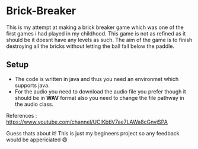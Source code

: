 # Brick-Breaker
This is my attempt at making a brick breaker game which was one of the first games i had played in my childhood. This game is not as refined as it should be it doesnt have any levels as such. The aim of the game is to finish destroying all the bricks without letting the ball fall below the paddle. 

## Setup
- The code is written in java and thus you need an environmet which supports java.
- For the audio you need to download the audio file you prefer though it should be in **WAV** format also you need to change the file pathway in the audio class.

References :
https://www.youtube.com/channel/UCIKbbV7ae7LAWa8cGnvjSPA

Guess thats about it! This is just my begineers project so any feedback would be appericiated :smile:
